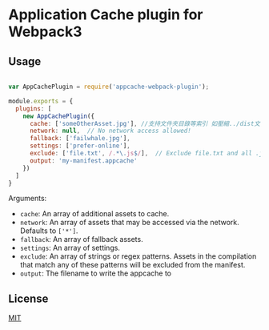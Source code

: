 # Application Cache plugin for Webpack3

## Usage

```javascript

var AppCachePlugin = require('appcache-webpack-plugin');

module.exports = {
  plugins: [
    new AppCachePlugin({
      cache: ['someOtherAsset.jpg'], //支持文件夾目錄等索引 如壓縮../dist文件夾下目錄
      network: null,  // No network access allowed!
      fallback: ['failwhale.jpg'],
      settings: ['prefer-online'],
      exclude: ['file.txt', /.*\.js$/],  // Exclude file.txt and all .js files
      output: 'my-manifest.appcache'
    })
  ]
}
```

Arguments:

* `cache`: An array of additional assets to cache.
* `network`: An array of assets that may be accessed via the network.
  Defaults to `['*']`.
* `fallback`: An array of fallback assets.
* `settings`: An array of settings.
* `exclude`: An array of strings or regex patterns. Assets in the compilation
that match any of these patterns will be excluded from the manifest.
* `output`: The filename to write the appcache to

## License

[MIT](http://www.opensource.org/licenses/mit-license.php)
